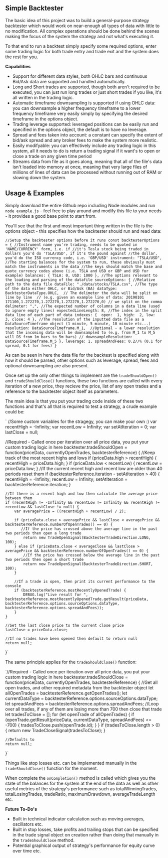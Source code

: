 ## Simple Backtester
The basic idea of this project was to build a general-purpose strategy backtester which would work on near-enough all types of data with little to no modification. All complex operations should be done behind the scenes making the focus of the system the strategy and not what's executing it.

To that end to run a backtest simply specify some required options, enter some trading logic for both trade entry and trade exit and the system does the rest for you.

**Capabilities**

 - Support for different data styles, both OHLC bars and continuous Bid/Ask data are supported and handled automatically.
 - Long and Short trades are supported, though both aren't required to be executed, you can just run long trades or just short trades if you like, it's all written in the trading logic.
 - Automatic timeframe downsampling is supported if using OHLC data: you can downsample a higher frequency timeframe to a lower frequency timeframe very easily simply by specifying the desired timeframe in the options object.
 - Trading leverage supported: leveraged positions can be easily run and specified in the options object, the default is to have no leverage.
 - Spread and fees taken into account: a constant can specify the extent of bid/ask spread and any broker fees to make the system more realistic.
 - Easily modifyable: you can effectively include any trading logic in this system, all it needs to do is return a trading signal if it want's to open or close a trade on any given time period
 - Streams data from file as it goes along, meaning that all of the file's data isn't loaded into memory at once, meaning that very large files of millions of lines of data can be processed without running out of RAM or slowing down the system.

## Usage & Examples
Simply download the entire Github repo including Node modules and run `node example.js` - feel free to play around and modify this file to your needs - it provides a good base point to start from.

You'll see that the first and most important thing written in the file is the options object - this specifies how the backtester should run and read data:

`//Setup the backtester options before it runs
const backtesterOptions = {
    //Instrument name you're trading, needs to be quoted in 'NAME/CURRENCY' form, i.e. if
    //it's Tesla stock being traded in dollars you'd do 'TSLA/USD', if it's the pound against
    //the dollar, you'd do the ISO currency code, i.e. 'GBP/USD'
    instrument: "TSLA/USD",
    //The starting balances for the system to run, these obviously must match the instruments in the data
    //the keys should match the base and quote currency codes above (i.e. TSLA and USD or GBP and USD for example)
    balances: {
        TSLA: 0,
        USD: 1000
    },
    //The options relevant to the loading and parsing of the datafile
    sourceOptions: {
        //Relative path to the data file
        dataFile: "./data/stocks/TSLA.csv",
        //The type of the data either OHLC, or Bid/Ask (BA)
        dataType: BacktesterDataType.OHLC, 
        // The delimeter the data will be split on line by line 
        // (e.g. given an example line of data: 20190101 171100,1.272270,1.272270,1.272270,1.272270,0)
        // we split on the comma
        delimeter: ",",
        //The expected number of columns in a data line (used to ignore empty lines)
        expectedLineLength: 8,
        //The index in the split data line of each part of data
        indexes: { 
            open:  1,
            high:  2,
            low:   3,
            close: 4
        },
        //The resolution of the inputted data file as a DataSourceTimeframe object (1 minute, 5 minute, 10 minute etc...)
        resolution: DataSourceTimeframe.M_1, 
        //Optional - a lower resolution that the incoming data will be downsampled to (e.g. from M_1 to M_5 will DS from 1m bars to 5m bars)
        // downsampleResolution: DataSourceTimeframe.M_5
    },
    leverage: 1,
    spreadAndFees: 0.2//% (0.1 for spread, 0.1 for fees)
}`

As can be seen in here the data file for the backtest is specified along with how it should be parsed, other options such as leverage, spread, fees and optional downsampling are also present.

Once set up the only other things to implement are the `tradeShouldOpen()` and `tradeShouldClose()` functions, these two functions are called with every iteration of a new price, they recieve the price, list of any open trades and a reference to the backtester object itself as parameters.

The main idea is that you put your trading code inside of these two functions and that's all that is required to test a strategy, a crude example could be:

`
//Some custom variables for the stragegy, you can make your own :)
var recentHigh = -Infinity;
var recentLow  = Infinity;
var setAtIteration = 0;
var lastClose = null;

//Required - Called once per iteration over all price data, you put your custom trading logic in here
backtester.tradeShouldOpen = function(priceData, currentlyOpenTrades, backtesterReference) {
    //Keep track of the most recent highs and lows
    if (priceData.high > recentHigh) {
        recentHigh = priceData.high;
    }
    if (priceData.low < recentLow) {
        recentLow = priceData.low;
    }
    //If the current recent high and recent low are older than 40 periods reset them
    if (backtesterReference.iteration - setAtIteration > 40) {
        recentHigh = -Infinity;
        recentLow = Infinity;
        setAtIteration = backtesterReference.iteration;
    }
    
    //If there is a recent high and low then calculate the average price between them
    if (recentHigh != -Infinity && recentLow != Infinity && recentHigh != recentLow && lastClose != null) {
        var averagePrice = ((recentHigh + recentLow) / 2);
        
        if (priceData.close > averagePrice && lastClose < averagePrice && backtesterReference.numberOfOpenTrades() == 0) {
           //If the price has crossed above the average line in the past two periods then open a long trade
            return new TradeOpenSignal(BacktesterTradeDirection.LONG, 100);
        } else if (priceData.close < averageClose && lastClose > averagePrice && backtesterReference.numberOfOpenTrades() == 0) {
            //If the price has crossed below the average line in the past two periods then open a short trade
            return new TradeOpenSignal(BacktesterTradeDirection.SHORT, 100);
        }

        //If a trade is open, then print its current performance to the console
        if (backtesterReference.mostRecentlyOpenedTrade) {
            DEBUG.log("Live result for ", backtesterReference.mostRecentlyOpenedTrade.getResult(priceData,                backtesterReference.options.sourceOptions.dataType, backtesterReference.options.spreadAndFees));
        }
    }
    
    //Set the last close price to the current close price
    lastClose = priceData.close;

    //If no trades have been opened then default to return null
    return null;
}`

The same principle applies for the `tradeShouldClose()` function:

`//Required - Called once per iteration over all price data, you put your custom trading logic in here
backtester.tradeShouldClose = function(priceData, currentlyOpenTrades, backtesterReference) {
    //Get all open trades, and other required metadata from the backtester object
    let allOpenTrades = backtesterReference.getOpenTrades();
    let currentDataType = backtesterReference.options.sourceOptions.dataType;
    let spreadAndFees = backtesterReference.options.spreadAndFees;
    //Loop over all trades, if any of them are losing more than 700 then close that trade
    let tradesToClose = [];
    for (let openTrade of allOpenTrades) {
        if (openTrade.getResult(priceData, currentDataType, spreadAndFees) <= -700) {
            tradesToClose.push(openTrade.id);
        }
    }
    if (tradesToClose.length > 0) {
        return new TradeCloseSignal(tradesToClose);
    }

    //Defaults to 
    return null;
}`

Things like stop losses etc. can be implemented manually in the `tradeShouldClose()` function for the moment.

When complete the `onCompletion()` method is called which gives you the state of the balances for the system at the end of the data as well as other useful metrics of the strategy's performance such as totalWinningTrades, totalLosingTrades, tradeRatio, maximumDrawdown, averageTradeLength etc.

**Future To-Do's**

 - Built in technical indicator calculation such as moving averages, oscillators etc.
 - Built in stop losses, take profits and trailing stops that can be specified in the trade signal object on creation rather than doing that manually in the `tradeShouldClose` method.
 - Potential graphical output of strategy's performance for equity curve over time etc.
